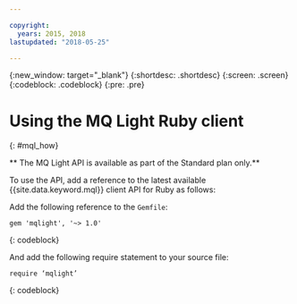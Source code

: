 ```yaml
---

copyright:
  years: 2015, 2018
lastupdated: "2018-05-25"

---
```


{:new_window: target="_blank"}
{:shortdesc: .shortdesc}
{:screen: .screen}
{:codeblock: .codeblock}
{:pre: .pre}

<!-- 14/11/18: info moved to eventstreams099.md, moved because of doc app changes -->

# Using the MQ Light Ruby client
{: #mql_how}

** The MQ Light API is available as part of the Standard plan only.**
<br/>

To use the API, add a reference to the latest available {{site.data.keyword.mql}} client API for Ruby as follows:

Add the following reference to the <code>Gemfile</code>:

```
gem 'mqlight', '~> 1.0'
```
{: codeblock}

And add the following require statement to your source file:

```
require ‘mqlight’
```
{: codeblock}

<!-- Comment from Andrew
Instructions for getting started, with links for more info
Simple send source and receive source in-line

-->


